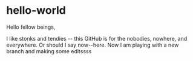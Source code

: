 # hello-world

Hello fellow beings,

I like stonks and tendies -- this GitHub is for the nobodies, nowhere, and everywhere. Or should I say now--here. Now I am playing with a new branch and making some editssss
